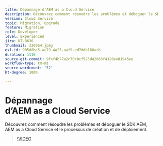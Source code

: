 ```yaml
---
title: Dépannage d’AEM as a Cloud Service
description: Découvrez comment résoudre les problèmes et déboguer le SDK AEM, AEM as a Cloud Service et le processus de création et de déploiement.
version: Cloud Service
topic: Migration, Upgrade
feature: Migration
role: Developer
level: Experienced
jira: KT-8636
thumbnail: 336964.jpeg
exl-id: 905d8be5-ae79-4a25-aaf9-ed7ddb168acb
duration: 1116
source-git-commit: 9fef4b77a2c70c8cf525d42686f4120e481945ee
workflow-type: tm+mt
source-wordcount: '52'
ht-degree: 100%

---
```


# Dépannage d’AEM as a Cloud Service

Découvrez comment résoudre les problèmes et déboguer le SDK AEM, AEM as a Cloud Service et le processus de création et de déploiement.

>[!VIDEO](https://video.tv.adobe.com/v/336964?quality=12&learn=on)
